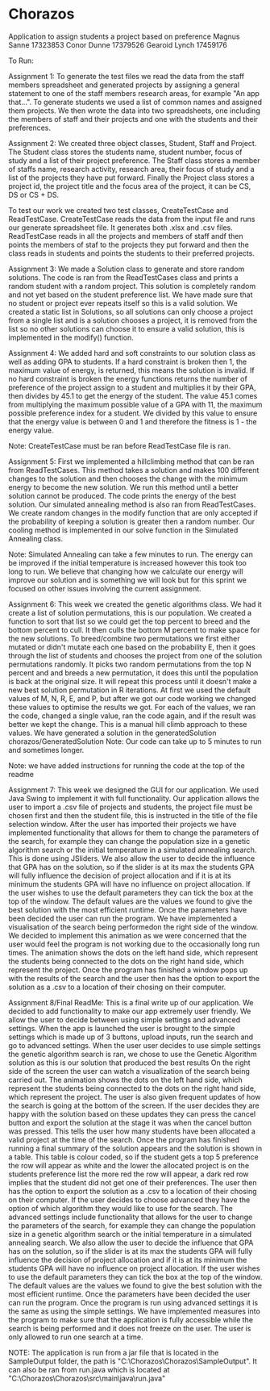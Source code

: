 # Chorazos
Application to assign students a project based on preference
Magnus Sanne 17323853
Conor Dunne 17379526
Gearoid Lynch 17459176

To Run:


Assignment 1:
To generate the test files we read the data from the staff members spreadsheet and generated projects by 
assigning a general statement to one of the staff members research areas, for example "An app that...". 
To generate students we used a list of common names and assigned them projects. We then wrote the data 
into two spreadsheets, one including the members of staff and their projects and one with the students and their preferences.

Assignment 2:
We created three object classes, Student, Staff and Project. The Student class stores the students name, student number, 
focus of study and a list of their project preference. The Staff class stores a member of staffs name, research activity,
research area, their focus of study and a list of the projects they have put forward. Finally the Project class stores
a project id, the project title and the focus area of the project, it can be CS, DS or CS + DS.

To test our work we created two test classes, CreateTestCase and ReadTestCase. CreateTestCase reads the data from the input file 
and runs our generate spreadsheet file. It generates both .xlsx and .csv files.
ReadTestCase reads in all the projects and members of staff andf then points the members of staf to the projects they put forward
and then the class reads in students and points the students to their preferred projects.


Assignment 3:
We made a Solution class to generate and store random solutions. The code is ran from the 
ReadTestCases class and prints a random student with a random project. This solution is 
completely random and not yet based on the student preference list. We have made sure that
no student or project ever repeats itself so this is a valid solution. We created a static 
list in Solutions, so all solutions can only choose a project from a single list and is a
solution chooses a project, it is removed from the list so no other solutions can choose it
to ensure a valid solution, this is implemented in the modify() function.

Assignment 4:
We added hard and soft constraints to our solution class as well as adding GPA to students. 
If a hard constraint is broken then 1, the maximum value of energy, is returned, this means 
the solution is invalid. If no hard constraint is broken the energy functions returns the 
number of preference of the project assign to a student and multiplies it by their GPA, then
divides by 45.1 to get the energy of the student. The value 45.1 comes from multiplying the 
maximum possible value of a GPA with 11, the maximum possible preference index for a student.
We divided by this value to ensure that the energy value is between 0 and 1 and therefore the
fitness is 1 - the energy value.

Note: CreateTestCase must be ran before ReadTestCase file is ran.

Assignment 5:
First we implemented a hillclimbing method that can be ran from ReadTestCases. This method takes
a solution and makes 100 different changes to the solution and then chooses the change with the
minimum energy to become the new solution. We run this method until a better solution cannot be produced.
The code prints the energy of the best solution. Our simulated annealing method is also ran from ReadTestCases.
We create random changes in the modify function that are only accepted if the probability of keeping a solution is
greater then a random number. Our cooling method is implemented in our solve function in the Simulated Annealing
class.

Note: Simulated Annealing can take a few minutes to run. The energy can be improved if the initial temperature is 
increased however this took too long to run. We believe that changing how we calculate our energy will improve our solution
and is something we will look but for this sprint we focused on other issues involving the current assignment.

Assignment 6:
This week we created the genetic algorithms class. We had it create a list of solution permutations, this is our population.
We created a function to sort that list so we could get the top percent to breed and the bottom percent to cull.
It then culls the bottom M percent to make space for the new solutions.
To breed/combine two permutations we first either mutated or didn't mutate each one based on the probability E,
then it goes through the list of students and chooses the project from one of the solution permutations randomly.
It picks two random permutations from the top N percent and and breeds a new permutation, it does this until
the population is back at the original size. It will repeat this process until it doesn't make a new best solution
permutation in R iterations.
At first we used the default values of M, N, R, E, and P, but after we got our code working we changed these values to
optimise the results we got.
For each of the values, we ran the code, changed a single value, ran the code again, and if the result was better we kept the
change. This is a manual hill climb approach to these values.
We have generated a solution in the generatedSolution chorazos/GeneratedSolution
Note: Our code can take up to 5 minutes to run and sometimes longer.

Note: we have added instructions for running the code at the top of the readme

Assignment 7:
This week we designed the GUI for our application. We used Java Swing to implement it with full functionality. Our application
allows the user to import a .csv file of projects and students, the project file must be chosen first and then the student 
file, this is instructed in the title of the file selection window. After the user has imported their projects we have 
implemented functionality that allows for them to change the parameters of the search, for example they can change the population
size in a genetic algorithm search or the initial temperature in a simulated annealing search. This is done using JSliders.
We also allow the user to decide the influence that GPA has on the solution, so if the slider is at its max the students GPA
will fully influence the decision of project allocation and if it is at its minimum the students GPA will have no influence
on project allocation. If the user wishes to use the default parameters they can tick the box at the top of the window. The default
values are the values we found to give the best solution with the most efficient runtime. Once the parameters have been decided the
user can run the program. We have implemented a visualisation of the search being performedon the right side of the window. We decided
to implement this animation as we were concerned that the user would feel the program is not working due to the occasionally long run 
times. The animation shows the dots on the left hand side, which represent the students being connected to the dots on the right hand 
side, which represent the project. Once the program has finished a window pops up with the results of the search and the user then has 
the option to export the solution as a .csv to a location of their chosing on their computer.

Assignment 8/Final ReadMe:
This is a final write up of our application. We decided to add functionality to make our app extremely user friendly. We allow the user to
decide between using simple settings and advanced settings. When the app is launched the user is brought to the simple settings which is 
made up of 3 buttons, upload inputs, run the search and go to advanced settings. When the user user decides to use simple settings the 
genetic algorithm search is ran, we chose to use the Genetic Algorithm solution as this is our solution that produced the best results
On the right side of the screen the user can watch a visualization of the search being carried out. 
The animation shows the dots on the left hand side, which represent the students being connected to the dots on the right hand 
side, which represent the project. The user is also given frequent updates of how the search is going at the bottom of the screen. If
the user decides they are happy with the solution based on these updates they can press the cancel button and export the solution at the
stage it was when the cancel button was pressed. This tells the user how many students have been allocated a valid project at the time of 
the search. Once the program has finished running a final summary of the solution appears and the solution is shown in a table. This table is
colour coded, so if the student gets a top 5 preference the row will appear as white and the lower the allocated project is on the students 
preference list the more red the row will appear, a dark red row implies that the student did not get one of their preferences. The user then has 
the option to export the solution as a .csv to a location of their chosing on their computer. If the user decides to choose advanced they have 
the option of which algorithm they would like to use for the search. The advanced settings include functionality that allows for the user to 
change the parameters of the search, for example they can change the population size in a genetic algorithm search or the initial temperature in a simulated 
annealing search. We also allow the user to decide the influence that GPA has on the solution, so if the slider is at its max the students GPA
will fully influence the decision of project allocation and if it is at its minimum the students GPA will have no influence on project allocation. 
If the user wishes to use the default parameters they can tick the box at the top of the window. The default values are the values we found to give 
the best solution with the most efficient runtime. Once the parameters have been decided the user can run the program. Once the program is run using 
advanced settings it is the same as using the simple settings. We have implemented measures into the program to make sure that the application is 
fully accessible while the search is being performed and it does not freeze on the user. The user is only allowed to run one search at a time.

NOTE: The application is run from a jar file that is located in the SampleOutput folder, the path is "C:\Chorazos\Chorazos\SampleOutput".
It can also be ran from run.java which is located at "C:\Chorazos\Chorazos\src\main\java\run.java"